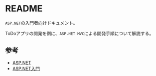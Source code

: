 README
============

`ASP.NET`の入門者向けドキュメント。

ToDoアプリの開発を例に、`ASP.NET MVC`による開発手順について解説する。

参考
-----------

* [ASP.NET](http://www.asp.net/)
* [ASP.NET入門](http://aspnet.keicode.com/)


